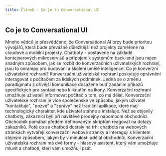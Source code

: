 ```yaml
---
title: Článek - Co je to Conversational UI
---
```


## Co je to Conversational UI

Mnoho vědců je přesvědčeno, že Conversational AI brzy bude prioritou vývojářů, která bude převážně důležitější než projekty zaměřené na cloudové a mobilní projekty. Chatboty - postavené na základě kontejnerových mikroservisů a připojení k systémům back-end jsou nejen snadným způsobem, jak se rozbít do konverzačních uživatelských rozhraní, jsou to onrampy pro budování a školení umělé inteligence. Co je konverzní uživatelské rozhraní?
Konverzační uživatelské rozhraní poskytuje oprávnění interagovat s počítačem za lidských podmínek. Jedná se o změnu paradigmatu z dřívější komunikace dosažené buď zadáním příkazů specifických pro syntaxi nebo kliknutím na ikony. Konverzační rozhraní umožňuje uživateli informovat počítač o tom, co má dělat. Konverzační uživatelské rozhraní je více společenské ve způsobu, jakým uživatel "kontaktuje", "pozve" a "zprávy" než tradiční aplikace, které mají technologický charakter, kde uživatel stáhne a instaluje.
Než se objevily chatboty, zákazníci byli při návštěvě prodejny nápomocni obchodníci. Obchodník pomáhal předem definovaným skriptům reagovat na dotazy zákazníků. Poté co se chatboti dostaly na trh; chatbots na webových stránkách vytvářejí konverzační webové stránky a interagují s klientem stejným způsobem, jakým by v minulosti udělal obchodník. Konverzační uživatelská rozhraní má dvě formy - hlasový asistent, který vám umožňuje mluvit a chatboti, kterí vám umožňují psát.

<frame src="https://www.google.com/search?q=chatbots&source=lnms&tbm=isch&sa=X&ved=0ahUKEwj_3tiblefaAhUMzKQKHVvbDiUQ_AUICigB&biw=1534&bih=727&dpr=1.25#imgrc=lWMBrRXcrt4uzM:"> 

<frame src="https://www.google.com/search?q=chatbots&source=lnms&tbm=isch&sa=X&ved=0ahUKEwj_3tiblefaAhUMzKQKHVvbDiUQ_AUICigB&biw=1534&bih=727&dpr=1.25#imgrc=IHz1RjXcyKQpQM:"> 
